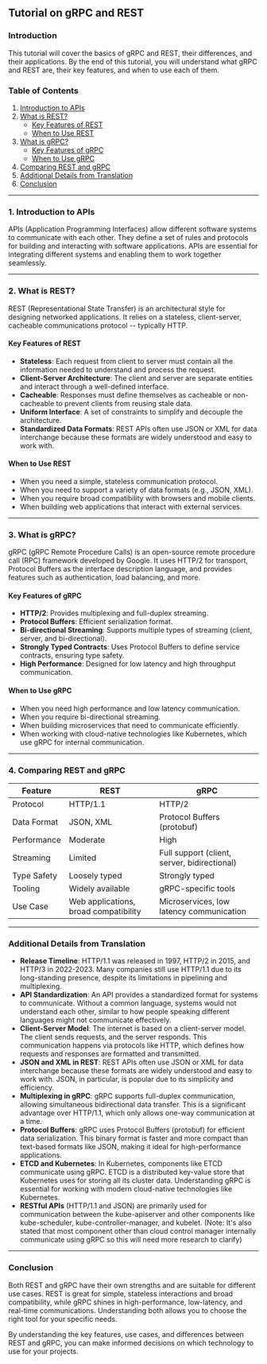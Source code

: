 ## Tutorial on gRPC and REST

### Introduction
This tutorial will cover the basics of gRPC and REST, their differences, and their applications. By the end of this tutorial, you will understand what gRPC and REST are, their key features, and when to use each of them.

### Table of Contents
1. [Introduction to APIs](#1-introduction-to-apis)
2. [What is REST?](#2-what-is-rest)
   - [Key Features of REST](#key-features-of-rest)
   - [When to Use REST](#when-to-use-rest)
3. [What is gRPC?](#3-what-is-grpc)
   - [Key Features of gRPC](#key-features-of-grpc)
   - [When to Use gRPC](#when-to-use-grpc)
4. [Comparing REST and gRPC](#4-comparing-rest-and-grpc)
5. [Additional Details from Translation](#additional-details-from-translation)
6. [Conclusion](#conclusion)

---

### 1. Introduction to APIs
APIs (Application Programming Interfaces) allow different software systems to communicate with each other. They define a set of rules and protocols for building and interacting with software applications. APIs are essential for integrating different systems and enabling them to work together seamlessly.

---

### 2. What is REST?
REST (Representational State Transfer) is an architectural style for designing networked applications. It relies on a stateless, client-server, cacheable communications protocol -- typically HTTP.

#### Key Features of REST
- **Stateless**: Each request from client to server must contain all the information needed to understand and process the request.
- **Client-Server Architecture**: The client and server are separate entities and interact through a well-defined interface.
- **Cacheable**: Responses must define themselves as cacheable or non-cacheable to prevent clients from reusing stale data.
- **Uniform Interface**: A set of constraints to simplify and decouple the architecture.
- **Standardized Data Formats**: REST APIs often use JSON or XML for data interchange because these formats are widely understood and easy to work with.

#### When to Use REST
- When you need a simple, stateless communication protocol.
- When you need to support a variety of data formats (e.g., JSON, XML).
- When you require broad compatibility with browsers and mobile clients.
- When building web applications that interact with external services.

---

### 3. What is gRPC?
gRPC (gRPC Remote Procedure Calls) is an open-source remote procedure call (RPC) framework developed by Google. It uses HTTP/2 for transport, Protocol Buffers as the interface description language, and provides features such as authentication, load balancing, and more.

#### Key Features of gRPC
- **HTTP/2**: Provides multiplexing and full-duplex streaming.
- **Protocol Buffers**: Efficient serialization format.
- **Bi-directional Streaming**: Supports multiple types of streaming (client, server, and bi-directional).
- **Strongly Typed Contracts**: Uses Protocol Buffers to define service contracts, ensuring type safety.
- **High Performance**: Designed for low latency and high throughput communication.

#### When to Use gRPC
- When you need high performance and low latency communication.
- When you require bi-directional streaming.
- When building microservices that need to communicate efficiently.
- When working with cloud-native technologies like Kubernetes, which use gRPC for internal communication.

---

### 4. Comparing REST and gRPC

| Feature                 | REST                          | gRPC                         |
|-------------------------|-------------------------------|------------------------------|
| Protocol                | HTTP/1.1                      | HTTP/2                       |
| Data Format             | JSON, XML                     | Protocol Buffers (protobuf)  |
| Performance             | Moderate                      | High                         |
| Streaming               | Limited                       | Full support (client, server, bidirectional) |
| Type Safety             | Loosely typed                 | Strongly typed               |
| Tooling                 | Widely available              | gRPC-specific tools          |
| Use Case                | Web applications, broad compatibility | Microservices, low latency communication |

---

### Additional Details from Translation

- **Release Timeline**: HTTP/1.1 was released in 1997, HTTP/2 in 2015, and HTTP/3 in 2022-2023. Many companies still use HTTP/1.1 due to its long-standing presence, despite its limitations in pipelining and multiplexing.
- **API Standardization**: An API provides a standardized format for systems to communicate. Without a common language, systems would not understand each other, similar to how people speaking different languages might not communicate effectively.
- **Client-Server Model**: The internet is based on a client-server model. The client sends requests, and the server responds. This communication happens via protocols like HTTP, which defines how requests and responses are formatted and transmitted.
- **JSON and XML in REST**: REST APIs often use JSON or XML for data interchange because these formats are widely understood and easy to work with. JSON, in particular, is popular due to its simplicity and efficiency.
- **Multiplexing in gRPC**: gRPC supports full-duplex communication, allowing simultaneous bidirectional data transfer. This is a significant advantage over HTTP/1.1, which only allows one-way communication at a time.
- **Protocol Buffers**: gRPC uses Protocol Buffers (protobuf) for efficient data serialization. This binary format is faster and more compact than text-based formats like JSON, making it ideal for high-performance applications.
- **ETCD and Kubernetes**: In Kubernetes, components like ETCD communicate using gRPC. ETCD is a distributed key-value store that Kubernetes uses for storing all its cluster data. Understanding gRPC is essential for working with modern cloud-native technologies like Kubernetes.
- **RESTful APIs** (HTTP/1.1 and JSON) are primarily used for communication between the kube-apiserver and other components like kube-scheduler, kube-controller-manager, and kubelet. (Note: It's also stated that most component other than cloud control manager internally communicate using gRPC so this will need more research to clarify)
---

### Conclusion
Both REST and gRPC have their own strengths and are suitable for different use cases. REST is great for simple, stateless interactions and broad compatibility, while gRPC shines in high-performance, low-latency, and real-time communications. Understanding both allows you to choose the right tool for your specific needs.

By understanding the key features, use cases, and differences between REST and gRPC, you can make informed decisions on which technology to use for your projects.
